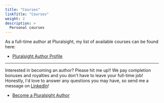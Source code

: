 ```yaml
---
title: "Courses"
linkTitle: "Courses"
weight: 2
description: >
  Personal courses
---
```


As a full-time author at Pluralsight, my list of available courses can be found here:
- [Pluralsight Author Profile](https://app.pluralsight.com/profile/author/brandon-devault)

---

Interested in becoming an author? Please hit me up!! We pay completion bonuses and royalties and you don't have to leave your full-time job! Honestly, I'd love to answer any questions you may have, so send me a message on [LinkedIn](https://www.linkedin.com/in/brandondevault/)!
- [Become a Pluralsight Author](https://www.pluralsight.com/teach)


